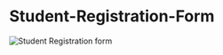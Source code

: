 # Student-Registration-Form
![Student Registration form](https://user-images.githubusercontent.com/99734957/192138558-063451ef-de25-4e21-9cd1-66c4c78fb513.png)
